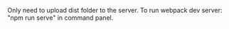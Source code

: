 Only need to upload dist folder to the server. To run webpack dev server: "npm run serve" in command panel.
